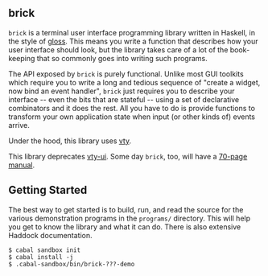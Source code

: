brick
-----

`brick` is a terminal user interface programming
library written in Haskell, in the style of
[gloss](http://hackage.haskell.org/package/gloss). This means you write
a function that describes how your user interface should look, but the
library takes care of a lot of the book-keeping that so commonly goes
into writing such programs.

The API exposed by `brick` is purely functional. Unlike most GUI
toolkits which require you to write a long and tedious sequence of
"create a widget, now bind an event handler", `brick` just requires you
to describe your interface -- even the bits that are stateful -- using
a set of declarative combinators and it does the rest. All you have to
do is provide functions to transform your own application state when
input (or other kinds of) events arrive.

Under the hood, this library uses [vty](http://hackage.haskell.org/package/vty).

This library deprecates [vty-ui](https://github.com/jtdaugherty/vty-ui).
Some day `brick`, too, will have a [70-page
manual](http://jtdaugherty.github.io/vty-ui/manuals/vty-ui-users-manual-1.9.pdf).

Getting Started
---------------

The best way to get started is to build, run, and read the source for
the various demonstration programs in the `programs/` directory. This
will help you get to know the library and what it can do. There is also
extensive Haddock documentation.

```
$ cabal sandbox init
$ cabal install -j
$ .cabal-sandbox/bin/brick-???-demo
```

